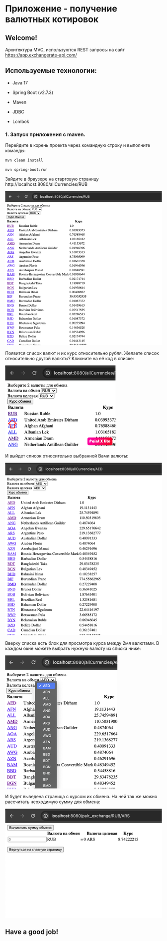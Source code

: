 # Приложение -  получение валютных котировок

## Welcome!

Архитектура MVC, используются REST запросы на сайт https://app.exchangerate-api.com/

## Используемые технологии:

* Java 17

* Spring Boot (v2.7.3)

* Maven

* JDBC

* Lombok

### 1. Запуск приложения с maven.
Перейдите в корень проекта через командную строку и выполните команды:

```
mvn clean install
```

```
mvn spring-boot:run
```

Зайдите в браузере на стартовую страницу http://localhost:8080/allCurrencies/RUB

![image](images/mainPage.png)

Появится список валют и их курс относительно рубля. Желаете список относительно другой валюты? Кликните на её код в списке:

![image](images/chooseCurrency.png)

И выйдет список относительно выбранной Вами валюты:

![image](images/listAED.png)

Вверху списка есть блок для просмотра курса между 2мя валютами. В каждом окне можете выбрать нужную валюту из списка ниже:

![image](images/choosePair.png)

И будет выведена страница с курсом их обмена. На ней так же можно рассчитать неоходимую сумму для обмена:

![image](images/rate.png)

## Have a good job!